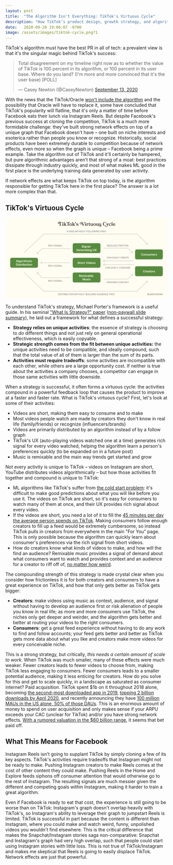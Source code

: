 ```yaml
---
layout: post
title:  "The Algorithm Isn't Everything: TikTok's Virtuous Cycle"
description: "How TikTok’s product design, growth strategy, and algorithm compound to form strong network effects."
date:   2020-09-20 19:06:07 -0700
image: /assets/images/tiktok-cycle.png?1
---
```

TikTok's algorithm must have the best PR in all of tech: a prevalent view is that it's the singular magic behind TikTok's success:

<blockquote class="twitter-tweet"><p lang="en" dir="ltr">Total disagreement on my timeline right now as to whether the value of TikTok is 100 percent in its algorithm, or 100 percent in its user base. Where do you land? (I&#39;m more and more convinced that it&#39;s the user base) [POLL]</p>&mdash; Casey Newton (@CaseyNewton) <a href="https://twitter.com/CaseyNewton/status/1305216706546225152?ref_src=twsrc%5Etfw">September 13, 2020</a></blockquote> <script async src="https://platform.twitter.com/widgets.js" charset="utf-8"></script>

With the news that the TikTok/Oracle [won't include the algorithm](https://www.scmp.com/economy/china-economy/article/3101362/tiktoks-algorithm-not-sale-bytedance-tells-us-source) and the possibility that Oracle will have to replace it, some have concluded that TikTok's popularity will flatline, that it's only a matter of time before Facebook eats their lunch via Instagram Reels. But despite Facebook's previous success at cloning the competition, TikTok is a much more formidable challenge: they've built strong network effects on top of a unique graph that Facebook doesn't have – one built on niche interests and esoterica rather than people you know or recognize. Historically, social products have been extremely durable to competition because of network effects, even more so when the graph is unique – Facebook being a prime example. Take the algorithm out of TikTok and it'll certainly be hampered, but pure algorithmic advantages aren't that strong of a moat: best practices dissipate through industry quickly, and most of what makes ML good in the first place is the underlying training data generated by user activity.

If network effects are what keeps TikTok on top today, is the algorithm responsible for getting TikTok here in the first place? The answer is a lot more complex than that.

## TikTok's Virtuous Cycle

![TikTok's Virtuous Cycle](/assets/images/tiktok-cycle.png)

To understand TikTok's strategy, Michael Porter's framework is a useful guide. In his seminal ["What Is Strategy?" paper](https://hbr.org/1996/11/what-is-strategy) ([non-paywall slide summary](https://www.slideshare.net/hitnrun10/what-is-strategy-30278968)), he laid out a framework for what defines a successful strategy:

- **Strategy relies on unique activities**: the essence of strategy is choosing to *do* different things and not just rely on general operational effectiveness, which is easily copyable.
- **Strategic strength comes from the fit between unique activities:** the unique activities need to be compatible, and ideally compound, such that the total value of all of them is larger than the sum of its parts.
- **Activities must require tradeoffs**: some activities are incompatible with each other, while others are a large opportunity cost. If neither is true about the activities a company chooses, a competitor can engage in those same activities with little downside.

When a strategy is successful, it often forms a virtuous cycle: the activities compound  in a powerful feedback loop that causes the product to improve at a faster and faster rate. What is TikTok's virtuous cycle? First, let's look at some of their activities:

- Videos are short, making them easy to consume and to make
- Most videos people watch are made by creators they don't know in real life (family/friends) or recognize (influencers/brands)
- Videos are primarily distributed by an algorithm instead of by a follow graph
- TikTok's UX (auto-playing videos watched one at a time) generates rich signal for every video watched, helping the algorithm learn a person's preferences quickly (to be expanded on in a future post)
- Music is remixable and the main way trends get started and grow

Not every activity is unique to TikTok – videos on Instagram are short, YouTube distributes videos algorithmically – but how those activities fit together and compound is unique to TikTok:

- ML algorithms like TikTok's suffer from [the cold start problem](https://en.wikipedia.org/wiki/Cold_start_(recommender_systems)): it's difficult to make good predictions about what you will like before you use it. The videos on TikTok are short, so it's easy for consumers to watch many of them at once, and their UX provides rich signal about every video.
- If the videos are short, you need a lot of it to fill the [45 minutes per day the average person spends on TikTok](https://www.fastcompany.com/90395898/is-tiktok-a-time-bomb). Making consumers follow enough creators to fill up a feed would be extremely cumbersome, so instead TikTok pulls in creators from everywhere in the main "For You" page. This is only possible because the algorithm can quickly learn about consumer's preferences via the rich signal from short videos.
- How do creators know what kinds of videos to make, and how will the find an audience? Remixable music provides a signal of demand about what consumers want to watch and provides context and an audience for a creator to riff off of, [no matter how weird](https://www.tiktok.com/music/Mi-Pan-Su-Sus-6833400908727061253).

The compounding strength of this strategy is made crystal clear when you consider how frictionless it is for both creators and consumers to have a great experience on TikTok, and how that only gets better as TikTok gets bigger:

- **Creators**: make videos using music as context, audience, and signal without having to develop an audience first or risk alienation of people you know in real life; as more and more consumers use TikTok, the niches only get deeper and weirder, and the algorithm gets better and better at routing your videos to the right consumers.
- **Consumers**: get a great feed experience without having to do any work to find and follow accounts; your feed gets better and better as TikTok gets more data about what you like and creators make more videos for every conceivable niche.

This is a strong strategy, but critically, *this needs a certain amount of scale to work.* When TikTok was much smaller, many of these effects were much weaker. Fewer creators leads to fewer videos to choose from, making TikTok less engaging to consumers. Fewer consumers leads to a smaller potential audience, making it less enticing for creators. How do you solve for this and get to scale quickly, in a landscape as saturated as consumer internet? Paid acquisition. TikTok spent $1b on it throughout 2018 alone, becoming [the second-most downloaded app in 2019](https://sensortower.com/blog/tiktok-revenue-downloads-2019), [topping 2 billion downloads by April 2020](https://sensortower.com/blog/tiktok-downloads-2-billion), and recently announcing they have [100 million MAUs in the US alone, 50% of those DAUs](https://www.cnbc.com/2020/08/24/tiktok-reveals-us-global-user-growth-numbers-for-first-time.html). This is an enormous amount of money to spend on user acquisition and only makes sense if your ARPU exceeds your CAC (unclear for TikTok) and/or you have strong network effects. [With a rumored valuation in the $60 billion range](https://markets.businessinsider.com/news/stocks/bytedance-60-billion-tiktok-global-us-valuation-2020-9-1029606381), it seems that bet paid off.

## What This Means for Facebook

Instagram Reels isn't going to supplant TikTok by simply cloning a few of its key aspects. TikTok's activities require tradeoffs that Instagram might not be ready to make. Pushing Instagram creators to make Reels comes at the cost of other content they could make. Pushing Reels in the Home and Explore feeds siphons off consumer attention that would otherwise go to the rest of Instagram. The resulting signals are much messier given the different and competing goals within Instagram, making it harder to train a great algorithm.

Even if Facebook is ready to eat that cost, the experience is still going to be worse than on TikTok: Instagram's graph doesn't overlap heavily with TikTok's, so Instagram's ability to leverage their graph to jumpstart Reels is limited. TikTok is successful in part because the content is different than Instagram, where you could make and watch weird, funny, unpolished videos you wouldn't find elsewhere. This is the critical difference that makes the Snapchat/Instagram stories saga non-comparative: Snapchat and Instagram's graph had very high overlap, such that people could start using Instagram stories with little loss. This is not true of TikTok/Instagram and makes me skeptical that Reels is going to easily displace TikTok. Network effects are just that powerful.
